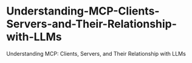 # Understanding-MCP-Clients-Servers-and-Their-Relationship-with-LLMs
Understanding MCP: Clients, Servers, and Their Relationship with LLMs
